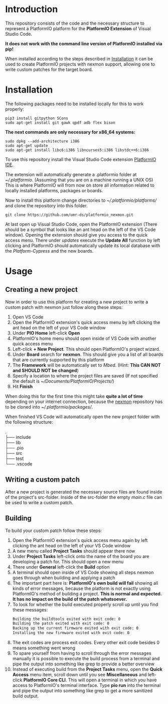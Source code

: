 # Introduction
This repository consists of the code and the necessary structure to represent a PlatformIO platform for the **PlatformIO Extension** of Visual Studio Code.

**It does not work with the command line version of PlatformIO installed via pip!**

When installed according to the steps described in [Installation](#installation) it can be used to create PlatformIO projects with nexmon support, allowing one to write custom patches for the target board.

# Installation
The following packages need to be installed locally for this to work properly:
```
pip3 install gitpython SCons
sudo apt-get install git gawk qpdf adb flex bison
```
**The next commands are only necessary for x86_64 systems:**
```
sudo dpkg --add-architecture i386
sudo apt-get update
sudo apt-get install libc6:i386 libncurses5:i386 libstdc++6:i386
```

To use this repository install the Visual Studio Code extension [PlatformIO IDE](https://marketplace.visualstudio.com/items?itemName=platformio.platformio-ide).

The extension will automatically generate a .platformio folder at *~/.platformio*. (Assuming that you are on a machine running a UNIX OS)  
This is where PlatformIO will from now on store all information related to locally installed platforms, packages or boards.

Now to install this platform change directories to *~/.platformio/platforms/* and clone the repository into this folder.

`git clone https://github.com/umr-ds/platformio_nexmon.git`

At last open up Visual Studio Code, open the PlatformIO extension (There should be a symbol that looks like an ant head on the left of the VS Code window). Opening the extension should give you access to the quick access menu. There under *updates* execute the **Update All** function by left clicking and PlatformIO should automatically update its local database with the *Platform-Cypress* and the new boards.

# Usage
## Creating a new project
Now in order to use this platform for creating a new project to write a custom patch with nexmon just follow along these steps:
1. Open VS Code
2. Open the PlatformIO extension's quick access menu by left clicking the ant head on the left of your VS Code window
3. Under **PIO Home** left-click **Open**
4. PlatformIO's home menu should open inside of VS Code with another quick access menu
5. Left-click **+ New Project**. This should open PlatformIO's project wizard.
6. Under **Board** search for **nexmon**. This should give you a list of all boards that are currently supported by this platform
7. The **Framework** will be automatically set to *Mbed*. (Hint: **This CAN NOT and SHOULD NOT be changed**)
8. Specify a location to where the project files are saved (If not specified the default is *~/Documents/PlatformIO/Projects/*)
9. Hit **Finish**

When doing this for the first time this might take **quite a lot of time** depending on your internet connection, because the [nexmon](https://github.com/seemoo-lab/nexmon) repository has to be cloned into *~/.platformio/packages/*.

When finished VS Code will automatically open the new project folder with the following structure:

.  
├── include  
├── lib  
├── .pio  
├── src  
├── test  
└── .vscode


## Writing a custom patch
After a new project is generated the necessary source files are found inside of the project's src-folder. Inside of the src-folder the empty *main.c* file can be used to write a custom patch.

## Building
To build your custom patch follow these steps:
1. Open the PlatformIO extension's quick access menu again by left clicking the ant head on the left of your VS Code window
2. A new menu called **Project Tasks** should appear there now
3. Under **Project Tasks** left-click onto the name of the board you are developing a patch for. This should open a new menu
4. There under **General** left-click the **Build** option
5. A terminal should open inside of VS Code showing all steps nexmon goes through when building and applying a patch
6. The important part here is: **PlatformIO's own build will fail** showing all kinds of error messages, because the platform is not exactly using PlatformIO's method of building a project. **This is normal and expected. It has no impact on the build of the patch whatsoever.**
7. To look for whether the build executed properly scroll up until you find these messages:  
    ```bash
    Building the buildtools exited with exit code: 0  
    Building the patch exited with exit code: 0  
    Backing up the current firmware exited with exit code: 0  
    Installing the new firmware exited with exit code: 0
    ```
8. The exit codes are process exit codes. Every other exit code besides 0 means something went wrong
9.  To spare yourself from having to scroll through the error messages manually it is possible to execute the build process from a terminal and pipe the output into something like grep to provide a better overview
10. Instead of executing build from the **Project Tasks** menu, open the **Quick Access** menu item, scroll down until you see **Miscellaneous** and left-click **PlatformIO Core CLI**. This will open a terminal in which you have access to PlatformIO's terminal interface. Type **pio run** into the terminal and pipe the output into something like grep to get a more sanitized build output.
